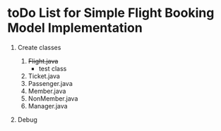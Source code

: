 # toDo List for Simple Flight Booking Model Implementation

1. Create classes
    1. ~~Flight.java~~
        - test class
    2. Ticket.java
    3. Passenger.java
    4. Member.java
    5. NonMember.java
    6. Manager.java

2. Debug 